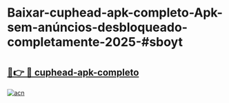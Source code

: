 # Baixar-cuphead-apk-completo-Apk-sem-anúncios-desbloqueado-completamente-2025-#sboyt

# <h2><a href="https://ainizakaria.my?title=cuphead-apk-completo&ref=24M">🔗👉 🔴 cuphead-apk-completo</a></h2>

[![acn](https://github.com/user-attachments/assets/0f9c940e-d8b0-45ae-aac7-cd30a18b3e1c)](https://ainizakaria.my?title=cuphead-apk-completo&ref=24M)

